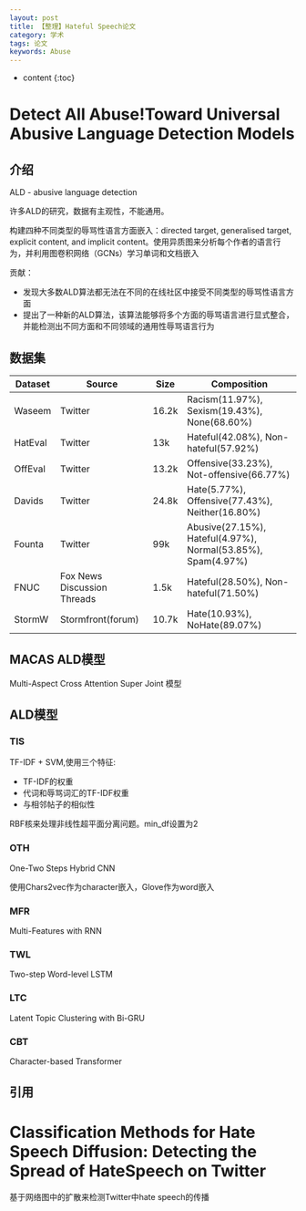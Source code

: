 ```yaml
---
layout: post
title: 【整理】Hateful Speech论文
category: 学术
tags: 论文
keywords: Abuse
---
```

* content
{:toc}

# Detect All Abuse!Toward Universal Abusive Language Detection Models 

## 介绍
ALD - abusive language detection

许多ALD的研究，数据有主观性，不能通用。

构建四种不同类型的辱骂性语言方面嵌入：directed target, generalised target, explicit content, and implicit content。使用异质图来分析每个作者的语言行为，并利用图卷积网络（GCNs）学习单词和文档嵌入

贡献：
- 发现大多数ALD算法都无法在不同的在线社区中接受不同类型的辱骂性语言方面
- 提出了一种新的ALD算法，该算法能够将多个方面的辱骂语言进行显式整合，并能检测出不同方面和不同领域的通用性辱骂语言行为

## 数据集

Dataset|Source|Size|Composition
--|--|--|--
Waseem|Twitter|16.2k|Racism(11.97%), Sexism(19.43%), None(68.60%)
HatEval |Twitter|13k|Hateful(42.08%), Non-hateful(57.92%)
OffEval|Twitter|13.2k|Offensive(33.23%), Not-offensive(66.77%)
Davids|Twitter|24.8k|Hate(5.77%), Offensive(77.43%), Neither(16.80%)
Founta |Twitter|99k |Abusive(27.15%), Hateful(4.97%), Normal(53.85%), Spam(4.97%)
FNUC|Fox News Discussion Threads |1.5k|Hateful(28.50%), Non-hateful(71.50%)
StormW |Stormfront(forum)|10.7k|Hate(10.93%), NoHate(89.07%) 


## MACAS ALD模型

Multi-Aspect Cross Attention Super Joint 模型


## ALD模型

### TIS
TF-IDF + SVM,使用三个特征:
- TF-IDF的权重
- 代词和辱骂词汇的TF-IDF权重
- 与相邻帖子的相似性

RBF核来处理非线性超平面分离问题。min_df设置为2

### OTH
One-Two Steps Hybrid CNN

使用Chars2vec作为character嵌入，Glove作为word嵌入

### MFR
Multi-Features with RNN 

### TWL
Two-step Word-level LSTM

### LTC

Latent Topic Clustering with Bi-GRU 

### CBT
Character-based Transformer


## 引用


# Classification Methods for Hate Speech Diffusion: Detecting the Spread of HateSpeech on Twitter


基于网络图中的扩散来检测Twitter中hate speech的传播
